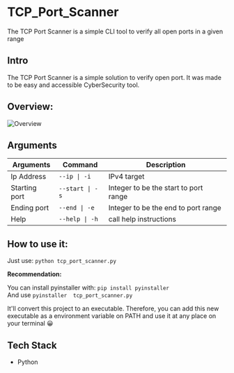 # TCP_Port_Scanner
The TCP Port Scanner is a simple CLI tool to verify all open ports in a given range

## Intro

The TCP Port Scanner is a simple solution to verify open port. It was made to be easy and accessible CyberSecurity tool.

## Overview:

![Overview](https://github.com/Lucas-Mol/TCP_Port_Scanner/assets/93149981/884be64b-f760-40f5-8d9e-30fce4ecaa25)


## Arguments

| Arguments            | Command              | Description                                     |
|---------------------|-----------------------|-------------------------------------------------|
| Ip Address          |  `--ip \| -i`         |  IPv4 target                                    |
| Starting port       |  `--start \| -s`      |  Integer to be the start to port range          |
| Ending port         |  `--end \| -e`        |  Integer to be the end to port range            |
| Help                |  `--help \| -h`       |  call help instructions                         |

## How to use it:
Just use: `python tcp_port_scanner.py`

**Recommendation:**

You can install pyinstaller with: `pip install pyinstaller` <br/>
And use `pyinstaller  tcp_port_scanner.py`

It'll convert this project to an executable. Therefore, you can add this new executable as a environment variable on PATH and use it at any place on your terminal 😀

## Tech Stack

- Python
